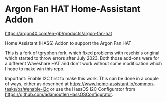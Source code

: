 # Argon Fan HAT Home-Assistant Addon

<https://argon40.com/en-gb/products/argon-fan-hat>

Home Assistant (HASS) Addon to support the Argon Fan HAT

This is a fork of tgryphon fork, which fixed problems with reschix's original which started to throw errors after July 2023. Both those add-ons were for a different Waveshare HAT and don't work without some modification which I hope to make win this repo.

Important: Enable I2C first to make this work. This can be done in a couple of ways, either as described at <https://www.home-assistant.io/common-tasks/os/#enable-i2c> or use the HassOS I2C Configurator from <https://github.com/adamoutler/HassOSConfigurator>.
